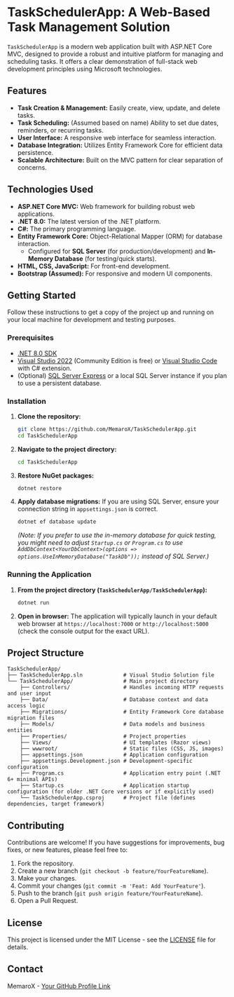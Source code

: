 # TaskSchedulerApp: A Web-Based Task Management Solution

`TaskSchedulerApp` is a modern web application built with ASP.NET Core MVC, designed to provide a robust and intuitive platform for managing and scheduling tasks. It offers a clear demonstration of full-stack web development principles using Microsoft technologies.

## Features

-   **Task Creation & Management:** Easily create, view, update, and delete tasks.
-   **Task Scheduling:** (Assumed based on name) Ability to set due dates, reminders, or recurring tasks.
-   **User Interface:** A responsive web interface for seamless interaction.
-   **Database Integration:** Utilizes Entity Framework Core for efficient data persistence.
-   **Scalable Architecture:** Built on the MVC pattern for clear separation of concerns.

## Technologies Used

-   **ASP.NET Core MVC:** Web framework for building robust web applications.
-   **.NET 8.0:** The latest version of the .NET platform.
-   **C#:** The primary programming language.
-   **Entity Framework Core:** Object-Relational Mapper (ORM) for database interaction.
    -   Configured for **SQL Server** (for production/development) and **In-Memory Database** (for testing/quick starts).
-   **HTML, CSS, JavaScript:** For front-end development.
-   **Bootstrap (Assumed):** For responsive and modern UI components.

## Getting Started

Follow these instructions to get a copy of the project up and running on your local machine for development and testing purposes.

### Prerequisites

-   [.NET 8.0 SDK](https://dotnet.microsoft.com/download/dotnet/8.0)
-   [Visual Studio 2022](https://visualstudio.microsoft.com/downloads/) (Community Edition is free) or [Visual Studio Code](https://code.visualstudio.com/) with C# extension.
-   (Optional) [SQL Server Express](https://www.microsoft.com/en-us/sql-server/sql-server-downloads) or a local SQL Server instance if you plan to use a persistent database.

### Installation

1.  **Clone the repository:**
    ```bash
    git clone https://github.com/MemaroX/TaskSchedulerApp.git
    cd TaskSchedulerApp
    ```

2.  **Navigate to the project directory:**
    ```bash
    cd TaskSchedulerApp
    ```

3.  **Restore NuGet packages:**
    ```bash
    dotnet restore
    ```

4.  **Apply database migrations:**
    If you are using SQL Server, ensure your connection string in `appsettings.json` is correct.
    ```bash
    dotnet ef database update
    ```
    *(Note: If you prefer to use the in-memory database for quick testing, you might need to adjust `Startup.cs` or `Program.cs` to use `AddDbContext<YourDbContext>(options => options.UseInMemoryDatabase("TaskDb"));` instead of SQL Server.)*

### Running the Application

1.  **From the project directory (`TaskSchedulerApp/TaskSchedulerApp`):**
    ```bash
    dotnet run
    ```

2.  **Open in browser:**
    The application will typically launch in your default web browser at `https://localhost:7000` or `http://localhost:5000` (check the console output for the exact URL).

## Project Structure

```
TaskSchedulerApp/
├── TaskSchedulerApp.sln             # Visual Studio Solution file
└── TaskSchedulerApp/                # Main project directory
    ├── Controllers/                 # Handles incoming HTTP requests and user input
    ├── Data/                        # Database context and data access logic
    ├── Migrations/                  # Entity Framework Core database migration files
    ├── Models/                      # Data models and business entities
    ├── Properties/                  # Project properties
    ├── Views/                       # UI templates (Razor views)
    ├── wwwroot/                     # Static files (CSS, JS, images)
    ├── appsettings.json             # Application configuration
    ├── appsettings.Development.json # Development-specific configuration
    ├── Program.cs                   # Application entry point (.NET 6+ minimal APIs)
    ├── Startup.cs                   # Application startup configuration (for older .NET Core versions or if explicitly used)
    └── TaskSchedulerApp.csproj      # Project file (defines dependencies, target framework)
```

## Contributing

Contributions are welcome! If you have suggestions for improvements, bug fixes, or new features, please feel free to:

1.  Fork the repository.
2.  Create a new branch (`git checkout -b feature/YourFeatureName`).
3.  Make your changes.
4.  Commit your changes (`git commit -m 'Feat: Add YourFeature'`).
5.  Push to the branch (`git push origin feature/YourFeatureName`).
6.  Open a Pull Request.

## License

This project is licensed under the MIT License - see the [LICENSE](LICENSE) file for details.

## Contact

MemaroX - [Your GitHub Profile Link](https://github.com/MemaroX)
